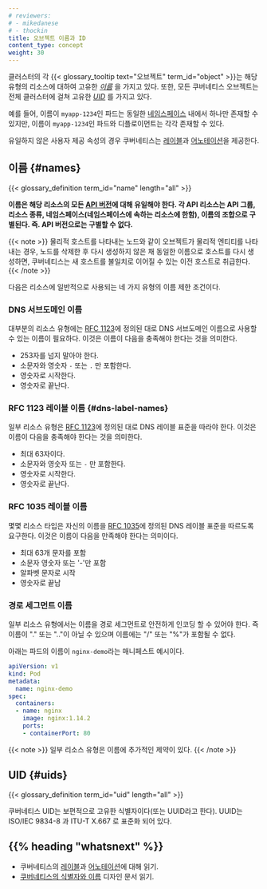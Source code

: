 ```yaml
---
# reviewers:
# - mikedanese
# - thockin
title: 오브젝트 이름과 ID
content_type: concept
weight: 30
---
```


<!-- overview -->

클러스터의 각 {{< glossary_tooltip text="오브젝트" term_id="object" >}}는 해당 유형의 리소스에 대하여 고유한 [_이름_](#names) 을 가지고 있다.
또한, 모든 쿠버네티스 오브젝트는 전체 클러스터에 걸쳐 고유한 [_UID_](#uids) 를 가지고 있다.

예를 들어, 이름이 `myapp-1234`인 파드는 동일한 [네임스페이스](/ko/docs/concepts/overview/working-with-objects/namespaces/) 내에서 하나만 존재할 수 있지만, 이름이 `myapp-1234`인 파드와 디플로이먼트는 각각 존재할 수 있다.

유일하지 않은 사용자 제공 속성의 경우 쿠버네티스는 [레이블](/ko/docs/concepts/overview/working-with-objects/labels/)과 [어노테이션](/ko/docs/concepts/overview/working-with-objects/annotations/)을 제공한다.



<!-- body -->

## 이름 {#names}

{{< glossary_definition term_id="name" length="all" >}}

**이름은 해당 리소스의 모든 [API 버전](/ko/docs/concepts/overview/kubernetes-api/#api-그룹과-버전-규칙)에 대해 유일해야 한다. 
각 API 리소스는 API 그룹, 리소스 종류, 네임스페이스(네임스페이스에 속하는 리소스에 한함), 이름의 조합으로 구별된다. 
즉. API 버전으로는 구별할 수 없다.**

{{< note >}}
물리적 호스트를 나타내는 노드와 같이 오브젝트가 물리적 엔티티를 나타내는 경우, 노드를 삭제한 후 다시 생성하지 않은 채 동일한 이름으로 호스트를 다시 생성하면, 쿠버네티스는 새 호스트를 불일치로 이어질 수 있는 이전 호스트로 취급한다.
{{< /note >}}

다음은 리소스에 일반적으로 사용되는 네 가지 유형의 이름 제한 조건이다.

### DNS 서브도메인 이름

대부분의 리소스 유형에는 [RFC 1123](https://tools.ietf.org/html/rfc1123)에 정의된 대로
DNS 서브도메인 이름으로 사용할 수 있는 이름이 필요하다.
이것은 이름이 다음을 충족해야 한다는 것을 의미한다.

- 253자를 넘지 말아야 한다.
- 소문자와 영숫자 `-` 또는 `.` 만 포함한다.
- 영숫자로 시작한다.
- 영숫자로 끝난다.

### RFC 1123 레이블 이름 {#dns-label-names}

일부 리소스 유형은 [RFC 1123](https://tools.ietf.org/html/rfc1123)에
정의된 대로 DNS 레이블 표준을 따라야 한다.
이것은 이름이 다음을 충족해야 한다는 것을 의미한다.

- 최대 63자이다.
- 소문자와 영숫자 또는 `-` 만 포함한다.
- 영숫자로 시작한다.
- 영숫자로 끝난다.

### RFC 1035 레이블 이름

몇몇 리소스 타입은 자신의 이름을 [RFC 1035](https://tools.ietf.org/html/rfc1035)에
정의된 DNS 레이블 표준을 따르도록 요구한다.
이것은 이름이 다음을 만족해야 한다는 의미이다.

- 최대 63개 문자를 포함
- 소문자 영숫자 또는 '-'만 포함
- 알파벳 문자로 시작
- 영숫자로 끝남

### 경로 세그먼트 이름

일부 리소스 유형에서는 이름을 경로 세그먼트로 안전하게 인코딩 할 수
있어야 한다. 즉 이름이 "." 또는 ".."이 아닐 수 있으며 이름에는
"/" 또는 "%"가 포함될 수 없다.

아래는 파드의 이름이 `nginx-demo`라는 매니페스트 예시이다.

```yaml
apiVersion: v1
kind: Pod
metadata:
  name: nginx-demo
spec:
  containers:
  - name: nginx
    image: nginx:1.14.2
    ports:
    - containerPort: 80
```


{{< note >}}
일부 리소스 유형은 이름에 추가적인 제약이 있다.
{{< /note >}}

## UID {#uids}

{{< glossary_definition term_id="uid" length="all" >}}

쿠버네티스 UID는 보편적으로 고유한 식별자이다(또는 UUID라고 한다).
UUID는 ISO/IEC 9834-8 과 ITU-T X.667 로 표준화 되어 있다.


## {{% heading "whatsnext" %}}

* 쿠버네티스의 [레이블](/ko/docs/concepts/overview/working-with-objects/labels/)과 [어노테이션](/ko/docs/concepts/overview/working-with-objects/annotations/)에 대해 읽기.
* [쿠버네티스의 식별자와 이름](https://git.k8s.io/design-proposals-archive/architecture/identifiers.md) 디자인 문서 읽기.
